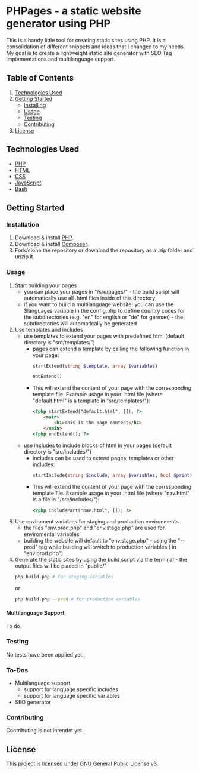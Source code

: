 # PHPages - a static website generator using PHP
This is a handy little tool for creating static sites using PHP. It is a consolidation of different snippets and ideas that I changed to my needs. My goal is to create a lightweight static site generator with SEO Tag implementations and multilanguage support.
## Table of Contents
1. [Technologies Used](#technologies-used)
2. [Getting Started](#getting-started)
    - [Installing](#installing)
    - [Usage](#usage)
    - [Testing](#testing)
    - [Contributing](#contributing)
3. [License](#license)
## Technologies Used
- [PHP](https://www.w3schools.com/php/)
- [HTML](https://www.w3schools.com/html/)
- [CSS](https://www.w3schools.com/css/)
- [JavaScript](https://www.w3schools.com/js/)
- [Bash](https://www.gnu.org/software/bash/manual/bash.html)
## Getting Started
### Installation
1. Download & install [PHP](https://www.php.net/downloads).
1. Download & install [Composer](https://getcomposer.org/download/).
1. Fork/clone the repository or download the repository as a .zip folder and unzip it.
### Usage
1. Start building your pages 
    - you can place your pages in "/src/pages/" - the build script will automatically use all .html files inside of this directory
    - if you want to build a multilanguage website, you can use the $languages variable in the config.php to define country codes for the subdirectories (e.g. "en" for english or "de" for german) - the subdirectories will automatically be generated
2. Use templates and includes
    - use templates to extend your pages with predefined html (default directory is "src/templates/")
        - pages can extend a template by calling the following function in your page:
            ```php
            startExtend(string $template, array $variables)
            ```
            ```php
            endExtend()
            ```
        - This will extend the content of your page with the corresponding template file. Example usage in your .html file (where "default.html" is a template in "src/templates/"):
            ```html
            <?php startExtend("default.html", []); ?>
                <main>
                    <h1>This is the page content</h1>
                </main>
            <?php endExtend(); ?>
            ```
    - use includes to include blocks of html in your pages (default directory is "src/includes/")
        - includes can be used to extend pages, templates or other includes:
            ```php
            startInclude(string $include, array $variables, bool $print)
            ```
        - This will extend the content of your page with the corresponding template file. Example usage in your .html file (where "nav.html" is a file in "/src/includes/"):
            ```html
            <?php includePart("nav.html", []); ?> 
            ```
3. Use enviroment variables for staging and production environments
    - the files "env.prod.php" and "env.stage.php" are used for enviromental variables
    - building the website will default to "env.stage.php" - using the "--prod" tag while building will switch to production variables ( in "env.prod.php")
4. Generate the static sites by using the build script via the terminal - the output files will be placed in "public/"
    ```bash
    php build.php # for staging variables
    ```
    or
    ```bash
    php build.php --prod # for production variables 
    ```
#### Multilanguage Support
To do.
### Testing
No tests have been applied yet.
### To-Dos
- Multilanguage support
    - support for language specific includes
    - support for language specific variables
- SEO generator
### Contributing
Contributing is not intendet yet.
## License
This project is licensed under [GNU General Public License v3](https://www.gnu.org/licenses/gpl-3.0.de.html).
